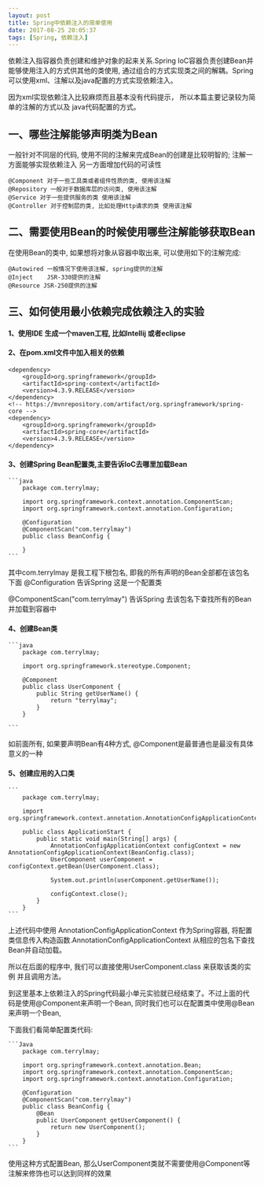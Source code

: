 ```yaml
---
layout: post
title: Spring中依赖注入的简单使用
date: 2017-08-25 20:05:37
tags: [Spring, 依赖注入]
---
```


依赖注入指容器负责创建和维护对象的起来关系.Spring IoC容器负责创建Bean并能够使用注入的方式供其他的类使用, 通过组合的方式实现类之间的解耦。Spring可以使用xml、注解以及java配置的方式实现依赖注入。

因为xml实现依赖注入比较麻烦而且基本没有代码提示， 所以本篇主要记录较为简单的注解的方式以及 java代码配置的方式。

## 一、哪些注解能够声明类为Bean

一般针对不同层的代码, 使用不同的注解来完成Bean的创建是比较明智的; 注解一方面能够实现依赖注入 另一方面增加代码的可读性

	@Component 对于一些工具类或者组件性质的类, 使用该注解
	@Repository 一般对于数据库层的访问类, 使用该注解
	@Service 对于一些提供服务的类 使用该注解
	@Controller 对于控制层的类, 比如处理Http请求的类 使用该注解

## 二、需要使用Bean的时候使用哪些注解能够获取Bean

在使用Bean的类中, 如果想将对象从容器中取出来, 可以使用如下的注解完成:

	@Autowired 一般情况下使用该注解, spring提供的注解
	@Inject    JSR-330提供的注解
	@Resource JSR-250提供的注解

## 三、如何使用最小依赖完成依赖注入的实验

#### 1、使用IDE 生成一个maven工程, 比如Intellij 或者eclipse
#### 2、在pom.xml文件中加入相关的依赖

	<dependency>
		<groupId>org.springframework</groupId>
		<artifactId>spring-context</artifactId>
		<version>4.3.9.RELEASE</version>
	</dependency>
	<!-- https://mvnrepository.com/artifact/org.springframework/spring-core -->
	<dependency>
		<groupId>org.springframework</groupId>
		<artifactId>spring-core</artifactId>
		<version>4.3.9.RELEASE</version>
	</dependency>

#### 3、创建Spring Bean配置类,主要告诉IoC去哪里加载Bean

	```java
		package com.terrylmay;

		import org.springframework.context.annotation.ComponentScan;
		import org.springframework.context.annotation.Configuration;

		@Configuration
		@ComponentScan("com.terrylmay")
		public class BeanConfig {

		}
	``` 

其中com.terrylmay 是我工程下根包名, 即我的所有声明的Bean全部都在该包名下面
@Configuration 告诉Spring 这是一个配置类

@ComponentScan("com.terrylmay") 告诉Spring 去该包名下查找所有的Bean并加载到容器中

#### 4、创建Bean类

	```java
		package com.terrylmay;

		import org.springframework.stereotype.Component;

		@Component
		public class UserComponent {
			public String getUserName() {
				return "terrylmay";
			}
		}

	```
如前面所有, 如果要声明Bean有4种方式, @Component是最普通也是最没有具体意义的一种

#### 5、创建应用的入口类

	```
		package com.terrylmay;

		import org.springframework.context.annotation.AnnotationConfigApplicationContext;

		public class ApplicationStart {
			public static void main(String[] args) {
				AnnotationConfigApplicationContext configContext = new AnnotationConfigApplicationContext(BeanConfig.class);
				UserComponent userComponent = configContext.getBean(UserComponent.class);

				System.out.println(userComponent.getUserName());

				configContext.close();
			}
		}
	```
上述代码中使用 AnnotationConfigApplicationContext 作为Spring容器, 将配置类信息传入构造函数.AnnotationConfigApplicationContext 从相应的包名下查找Bean并自动加载。

所以在后面的程序中, 我们可以直接使用UserComponent.class 来获取该类的实例 并且调用方法。

到这里基本上依赖注入的Spring代码最小单元实验就已经结束了。不过上面的代码是使用@Component来声明一个Bean, 同时我们也可以在配置类中使用@Bean来声明一个Bean,

下面我们看简单配置类代码:

	```Java
		package com.terrylmay;

		import org.springframework.context.annotation.Bean;
		import org.springframework.context.annotation.ComponentScan;
		import org.springframework.context.annotation.Configuration;

		@Configuration
		@ComponentScan("com.terrylmay")
		public class BeanConfig {
			@Bean
			public UserComponent getUserComponent() {
				return new UserComponent();
			}
		}
	```
使用这种方式配置Bean, 那么UserComponent类就不需要使用@Component等注解来修饰也可以达到同样的效果


